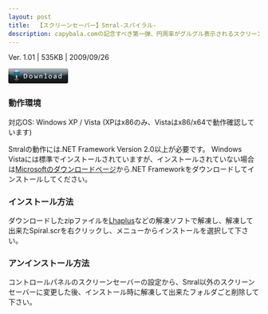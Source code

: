 ```yaml
---
layout: post
title:  【スクリーンセーバー】Sπral-スパイラル-
description: capybala.comの記念すべき第一弾、円周率がグルグル表示されるスクリーンセーバーです。中心から渦巻きを描きながら円周率が表示されていきます。
---
```


Ver. 1.01 | 535KB | 2009/09/26

[![Download](/images/dl_button.png)](/downloads/spiral101.zip)

### 動作環境
対応OS: Windows XP / Vista (XPはx86のみ、Vistaはx86/x64で動作確認しています)

Sπralの動作には.NET Framework Version 2.0以上が必要です。 Windows Vistaには標準でインストールされていますが、インストールされていない場合は[Microsoftのダウンロードページ](http://www.microsoft.com/ja-jp/download/details.aspx?id=22)から.NET Frameworkをダウンロードしてインストールしてください。

### インストール方法
ダウンロードしたzipファイルを[Lhaplus](http://www.vector.co.jp/soft/win95/util/se169348.html)などの解凍ソフトで解凍し、解凍して出来たSpiral.scrを右クリックし、メニューからインストールを選択して下さい。

### アンインストール方法
コントロールパネルのスクリーンセーバーの設定から、Sπral以外のスクリーンセーバーに変更した後、インストール時に解凍して出来たフォルダごと削除して下さい。

